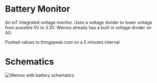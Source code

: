 # Battery Monitor
An IoT integrated voltage monitor.
Uses a voltage divider to lower voltage from possible 5V to 3.3V. Wemos already has a built in voltage divider on A0.

Pushed values to thingspeak.com on a 5 minutes interval.

# Schematics

![Wemos with battery schematics](../../blob/master/Schematics.png?raw=true)
